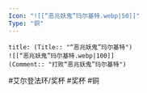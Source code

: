 ```yaml
---
Icon: "![[“恶兆妖鬼”玛尔基特.webp|50]]"
Type: "铜"
---
```

```ad-common-bronze-trophy
title: (Title:: "“恶兆妖鬼”玛尔基特")
![[“恶兆妖鬼”玛尔基特.webp|100]]
(Comment:: "打败“恶兆妖鬼”玛尔基特")
```

#艾尔登法环/奖杯 #奖杯 #铜